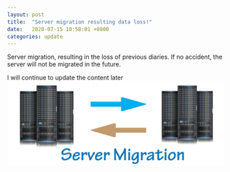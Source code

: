 ```yaml
---
layout: post
title:  "Server migration resulting data loss!"
date:   2020-07-15 10:58:01 +0800
categories: update
---
```

Server migration, resulting in the loss of previous diaries. If no accident, the server will not be migrated in the future. 

I will continue to update the content later
![server](/source/server-migration.jpg)